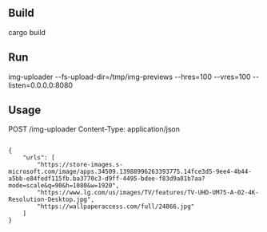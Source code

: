 ## Build
cargo build

## Run
img-uploader --fs-upload-dir=/tmp/img-previews --hres=100 --vres=100 --listen=0.0.0.0:8080

## Usage

POST /img-uploader
Content-Type: application/json
```

{
    "urls": [
        "https://store-images.s-microsoft.com/image/apps.34509.13988996263393775.14fce3d5-9ee4-4b44-a5bb-e84fedf115fb.ba3770c3-d9ff-4495-bdee-f83d9a81b7aa?mode=scale&q=90&h=1080&w=1920",
        "https://www.lg.com/us/images/TV/features/TV-UHD-UM75-A-02-4K-Resolution-Desktop.jpg",
        "https://wallpaperaccess.com/full/24866.jpg"
    ]
}
```

